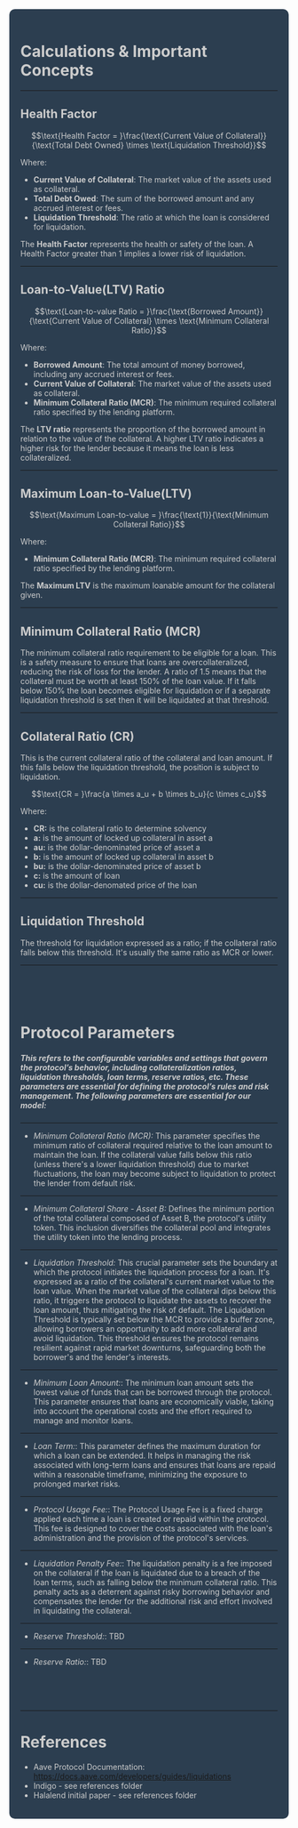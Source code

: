 <div style="background-color: #2C3E50; color: #CCCCCC; padding: 20px; border-radius: 10px;">


# **Calculations & Important Concepts**

---

## **Health Factor**

$$\text{Health Factor = }\frac{\text{Current Value of Collateral}}{\text{Total Debt Owned} \times \text{Liquidation Threshold}}$$

Where:

- **Current Value of Collateral**: The market value of the assets used as collateral.
- **Total Debt Owed**: The sum of the borrowed amount and any accrued interest or fees.
- **Liquidation Threshold**: The ratio at which the loan is considered for liquidation.

The **Health Factor** represents the health or safety of the loan. A Health Factor greater than 1 implies a lower risk of liquidation.

---

## **Loan-to-Value(LTV) Ratio** 


$$\text{Loan-to-value Ratio = }\frac{\text{Borrowed Amount}}{\text{Current Value of Collateral} \times \text{Minimum Collateral Ratio}}$$

Where:

- **Borrowed Amount**: The total amount of money borrowed, including any accrued interest or fees.
- **Current Value of Collateral**: The market value of the assets used as collateral.
- **Minimum Collateral Ratio (MCR)**: The minimum required collateral ratio specified by the lending platform.

The **LTV ratio** represents the proportion of the borrowed amount in relation to the value of the collateral. A higher LTV ratio indicates a higher risk for the lender because it means the loan is less collateralized.

---

## **Maximum Loan-to-Value(LTV)** 


$$\text{Maximum Loan-to-value = }\frac{\text{1}}{\text{Minimum Collateral Ratio}}$$

Where:
- **Minimum Collateral Ratio (MCR)**: The minimum required collateral ratio specified by the lending platform.

The **Maximum LTV** is the maximum loanable amount for the collateral given.

---

## **Minimum Collateral Ratio (MCR)** 

The minimum collateral ratio requirement to be eligible for a loan. This is a safety measure to ensure that loans are overcollateralized, reducing the risk of loss for the lender. A ratio of 1.5 means that the collateral must be worth at least 150% of the loan value. If it falls below 150% the loan becomes eligible for liquidation or if a separate liquidation threshold is set then it will be liquidated at that threshold.

---
## **Collateral Ratio (CR)** 

This is the current collateral ratio of the collateral and loan amount. If this falls below the liquidation threshold, the position is subject to liquidation.

$$\text{CR = }\frac{a \times a_u + b \times b_u}{c \times c_u}$$

Where:
- **CR:** is the collateral ratio to determine solvency
- **a:** is the amount of locked up collateral in asset a
- **au:** is the dollar-denominated price of asset a 
- **b:** is the amount of locked up collateral in asset b
- **bu:** is the dollar-denominated price of asset b
- **c:** is the amount of loan
- **cu:** is the dollar-denomated price of the loan

---

## **Liquidation Threshold** 

The threshold for liquidation expressed as a ratio; if the collateral ratio falls below this threshold. It's usually the same ratio as MCR or lower.

---

<br>
<br>
<br>

# Protocol Parameters

##### This refers to the configurable variables and settings that govern the protocol’s behavior, including collateralization ratios, liquidation thresholds, loan terms, reserve ratios, etc. These parameters are essential for defining the protocol’s rules and risk management. The following parameters are essential for our model:
---

- *Minimum Collateral Ratio (MCR):* This parameter specifies the minimum ratio of collateral required relative to the loan amount to maintain the loan. If the collateral value falls below this ratio (unless there's a lower liquidation threshold) due to market fluctuations, the loan may become subject to liquidation to protect the lender from default risk.
---
- *Minimum Collateral Share - Asset B:* Defines the minimum portion of the total collateral composed of Asset B, the protocol's utility token. This inclusion diversifies the collateral pool and integrates the utility token into the lending process.
---
- *Liquidation Threshold:* This crucial parameter sets the boundary at which the protocol initiates the liquidation process for a loan. It's expressed as a ratio of the collateral's current market value to the loan value. When the market value of the collateral dips below this ratio, it triggers the protocol to liquidate the assets to recover the loan amount, thus mitigating the risk of default. The Liquidation Threshold is typically set below the MCR to provide a buffer zone, allowing borrowers an opportunity to add more collateral and avoid liquidation. This threshold ensures the protocol remains resilient against rapid market downturns, safeguarding both the borrower's and the lender's interests.
---
- *Minimum Loan Amount:*: The minimum loan amount sets the lowest value of funds that can be borrowed through the protocol. This parameter ensures that loans are economically viable, taking into account the operational costs and the effort required to manage and monitor loans.
---
- *Loan Term:*: This parameter defines the maximum duration for which a loan can be extended. It helps in managing the risk associated with long-term loans and ensures that loans are repaid within a reasonable timeframe, minimizing the exposure to prolonged market risks.
---
- *Protocol Usage Fee:*: The Protocol Usage Fee is a fixed charge applied each time a loan is created or repaid within the protocol. This fee is designed to cover the costs associated with the loan's administration and the provision of the protocol's services.
---
- *Liquidation Penalty Fee:*: The liquidation penalty is a fee imposed on the collateral if the loan is liquidated due to a breach of the loan terms, such as falling below the minimum collateral ratio. This penalty acts as a deterrent against risky borrowing behavior and compensates the lender for the additional risk and effort involved in liquidating the collateral.
---
- *Reserve Threshold:*: TBD
---
- *Reserve Ratio:*: TBD

<br>
<br>
<br>

---

# **References**

- Aave Protocol Documentation: https://docs.aave.com/developers/guides/liquidations
- Indigo - see references folder
- Halalend initial paper - see references folder

</div>